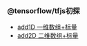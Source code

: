 ### @tensorflow/tfjs初探

- [add1D 一维数组+标量](https://github.com/iwe7/iwe7-tfjs/blob/master/docs/add1D.md)
- [add2D 二维数组+标量](https://github.com/iwe7/iwe7-tfjs/blob/master/docs/add2D.md)

